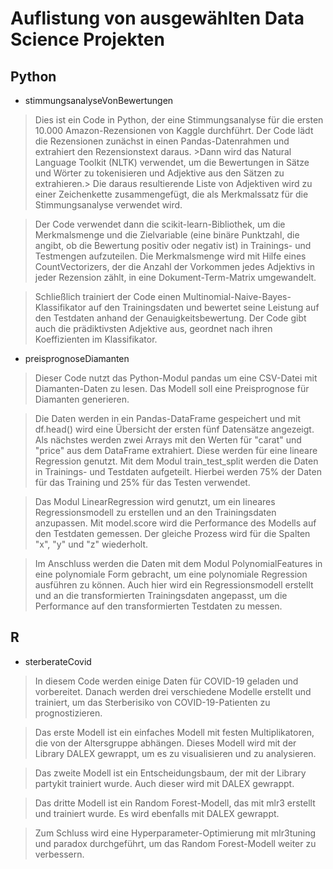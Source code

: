 # Auflistung von ausgewählten Data Science Projekten


## Python

- stimmungsanalyseVonBewertungen
>Dies ist ein Code in Python, der eine Stimmungsanalyse für die ersten 10.000 Amazon-Rezensionen von Kaggle durchführt. Der Code lädt die Rezensionen zunächst in einen Pandas-Datenrahmen und extrahiert den Rezensionstext daraus. >Dann wird das Natural Language Toolkit (NLTK) verwendet, um die Bewertungen in Sätze und Wörter zu tokenisieren und Adjektive aus den Sätzen zu extrahieren.> Die daraus resultierende Liste von Adjektiven wird zu einer Zeichenkette zusammengefügt, die als Merkmalssatz für die Stimmungsanalyse verwendet wird.

>Der Code verwendet dann die scikit-learn-Bibliothek, um die Merkmalsmenge und die Zielvariable (eine binäre Punktzahl, die angibt, ob die Bewertung positiv oder negativ ist) in Trainings- und Testmengen aufzuteilen. Die Merkmalsmenge wird mit Hilfe eines CountVectorizers, der die Anzahl der Vorkommen jedes Adjektivs in jeder Rezension zählt, in eine Dokument-Term-Matrix umgewandelt.

>Schließlich trainiert der Code einen Multinomial-Naive-Bayes-Klassifikator auf den Trainingsdaten und bewertet seine Leistung auf den Testdaten anhand der Genauigkeitsbewertung. Der Code gibt auch die prädiktivsten Adjektive aus, geordnet nach ihren Koeffizienten im Klassifikator.

- preisprognoseDiamanten
>Dieser Code nutzt das Python-Modul pandas um eine CSV-Datei mit Diamanten-Daten zu lesen. Das Modell soll eine Preisprognose für Diamanten generieren. 

>Die Daten werden in ein Pandas-DataFrame gespeichert und mit df.head() wird eine Übersicht der ersten fünf Datensätze angezeigt. Als nächstes werden zwei Arrays mit den Werten für "carat" und "price" aus dem DataFrame extrahiert. Diese werden für eine lineare Regression genutzt. Mit dem Modul train_test_split werden die Daten in Trainings- und Testdaten aufgeteilt. Hierbei werden 75% der Daten für das Training und 25% für das Testen verwendet.

> Das Modul LinearRegression wird genutzt, um ein lineares Regressionsmodell zu erstellen und an den Trainingsdaten anzupassen. Mit model.score wird die Performance des Modells auf den Testdaten gemessen. Der gleiche Prozess wird für die Spalten "x", "y" und "z" wiederholt.

> Im Anschluss werden die Daten mit dem Modul PolynomialFeatures in eine polynomiale Form gebracht, um eine polynomiale Regression ausführen zu können. Auch hier wird ein Regressionsmodell erstellt und an die transformierten Trainingsdaten angepasst, um die Performance auf den transformierten Testdaten zu messen.

## R

- sterberateCovid 
> In diesem Code werden einige Daten für COVID-19 geladen und vorbereitet. Danach werden drei verschiedene Modelle erstellt und trainiert, um das Sterberisiko von COVID-19-Patienten zu prognostizieren.

>Das erste Modell ist ein einfaches Modell mit festen Multiplikatoren, die von der Altersgruppe abhängen. Dieses Modell wird mit der Library DALEX gewrappt, um es zu visualisieren und zu analysieren.

>Das zweite Modell ist ein Entscheidungsbaum, der mit der Library partykit trainiert wurde. Auch dieser wird mit DALEX gewrappt.

>Das dritte Modell ist ein Random Forest-Modell, das mit mlr3 erstellt und trainiert wurde. Es wird ebenfalls mit DALEX gewrappt.

>Zum Schluss wird eine Hyperparameter-Optimierung mit mlr3tuning und paradox durchgeführt, um das Random Forest-Modell weiter zu verbessern.
